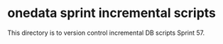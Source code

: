 # onedata sprint incremental scripts
This directory is to version control incremental DB scripts Sprint 57.

